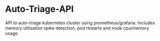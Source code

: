 # Auto-Triage-API
API to auto-triage kubernetes cluster using prometheus/grafana. Includes memory utilisation spike detection, pod restarts and node cpu/memory usage.

